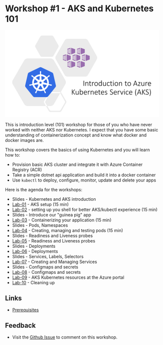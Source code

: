 # Workshop #1 - AKS and Kubernetes 101

![logo](images/logo.png)

This is introduction level (101) workshop for those of you who have never worked with neither AKS nor Kubernetes. I expect that you have some basic understanding of containerization concept and know what docker and docker images are. 

This workshop covers the basics of using Kubernetes and you will learn how to:
 * Provision basic AKS cluster and integrate it with Azure Container Registry (ACR)
 * Take a simple dotnet api application and build it into a docker container
 * Use `kubectl` to deploy, configure, monitor, update and delete your apps 

Here is the agenda for the workshops:
 
 * Slides - Kubernetes and AKS introduction
 * [Lab-01](labs/lab-01/readme.md) - AKS setup (15 min)
 * [Lab-02](labs/lab-02/readme.md) - setting up you shell for better AKS/kubectl experience (15 min)
 * Slides - Introduce our "guinea pig" app
 * [Lab-03](labs/lab-03/readme.md) - Containerizing your application (15 min)
 * Slides - Pods, Namespaces
 * [Lab-04](labs/lab-04/readme.md) - Creating, managing and testing pods (15 min)
 * Slides - Readiness and Liveness probes
 * [Lab-05](labs/lab-05/readme.md) - Readiness and Liveness probes
 * Slides - Deployments
 * [Lab-06](labs/lab-06/readme.md) - Deployments
 * Slides - Services, Labels, Selectors
 * [Lab-07](labs/lab-07/readme.md) - Creating and Managing Services
 * Slides - Configmaps and secrets
 * [Lab-08](labs/lab-08/readme.md) - Configmaps and secrets
 * [Lab-09](labs/lab-09/readme.md) - AKS Kubernetes resources at the Azure portal
 * [Lab-10](labs/lab-10/readme.md) - Cleaning up

## Links

* [Prerequisites](prerequisites.md)

## Feedback

* Visit the [Github Issue](https://github.com/evgenyb/aks-workshops/issues/11) to comment on this workshop. 